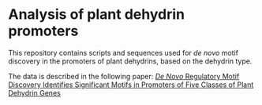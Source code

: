 # Analysis of plant dehydrin promoters

This repository contains scripts and sequences used for *de novo* motif discovery in the promoters of plant dehydrins, based on the dehydrin type.

The data is described in the following paper: [*De Novo* Regulatory Motif Discovery Identifies Significant Motifs in Promoters of Five Classes of Plant Dehydrin Genes](http://journals.plos.org/plosone/article?id=10.1371/journal.pone.0129016)
